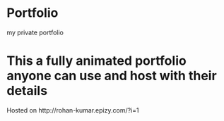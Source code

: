 # Portfolio
my private portfolio
<h1>This a fully animated portfolio anyone can use and host with their details</h1>
<p> Hosted on http://rohan-kumar.epizy.com/?i=1 </p>
